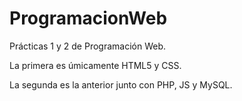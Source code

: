 # ProgramacionWeb

Prácticas 1 y 2 de Programación Web.

La primera es úmicamente HTML5 y CSS.

La segunda es la anterior junto con PHP, JS y MySQL.
